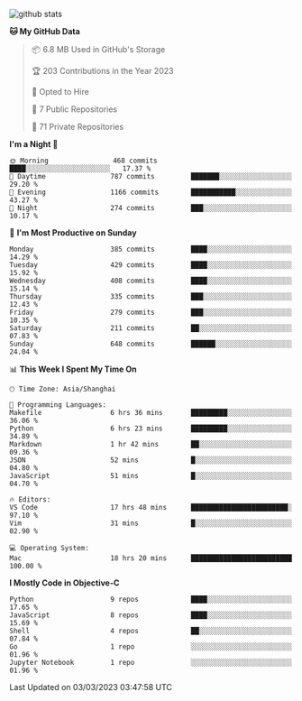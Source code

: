 
![github stats](https://github-readme-stats.vercel.app/api?username=ChesterYue&show_icons=true&count_private=true)

<!-- ![wakatime](https://github-readme-stats.vercel.app/api/wakatime?username=ChesterYue&layout=compact) -->

<!-- ![wakatime](https://github-readme-stats.vercel.app/api/top-langs/?username=ChesterYue&layout=compact) -->

<!--START_SECTION:waka-->
**🐱 My GitHub Data** 

> 📦 6.8 MB Used in GitHub's Storage 
 > 
> 🏆 203 Contributions in the Year 2023
 > 
> 💼 Opted to Hire
 > 
> 📜 7 Public Repositories 
 > 
> 🔑 71 Private Repositories 
 > 
**I'm a Night 🦉** 

```text
🌞 Morning                468 commits         ████░░░░░░░░░░░░░░░░░░░░░   17.37 % 
🌆 Daytime                787 commits         ███████░░░░░░░░░░░░░░░░░░   29.20 % 
🌃 Evening                1166 commits        ███████████░░░░░░░░░░░░░░   43.27 % 
🌙 Night                  274 commits         ███░░░░░░░░░░░░░░░░░░░░░░   10.17 % 
```
📅 **I'm Most Productive on Sunday** 

```text
Monday                   385 commits         ████░░░░░░░░░░░░░░░░░░░░░   14.29 % 
Tuesday                  429 commits         ████░░░░░░░░░░░░░░░░░░░░░   15.92 % 
Wednesday                408 commits         ████░░░░░░░░░░░░░░░░░░░░░   15.14 % 
Thursday                 335 commits         ███░░░░░░░░░░░░░░░░░░░░░░   12.43 % 
Friday                   279 commits         ███░░░░░░░░░░░░░░░░░░░░░░   10.35 % 
Saturday                 211 commits         ██░░░░░░░░░░░░░░░░░░░░░░░   07.83 % 
Sunday                   648 commits         ██████░░░░░░░░░░░░░░░░░░░   24.04 % 
```


📊 **This Week I Spent My Time On** 

```text
🕑︎ Time Zone: Asia/Shanghai

💬 Programming Languages: 
Makefile                 6 hrs 36 mins       █████████░░░░░░░░░░░░░░░░   36.06 % 
Python                   6 hrs 23 mins       █████████░░░░░░░░░░░░░░░░   34.89 % 
Markdown                 1 hr 42 mins        ██░░░░░░░░░░░░░░░░░░░░░░░   09.36 % 
JSON                     52 mins             █░░░░░░░░░░░░░░░░░░░░░░░░   04.80 % 
JavaScript               51 mins             █░░░░░░░░░░░░░░░░░░░░░░░░   04.70 % 

🔥 Editors: 
VS Code                  17 hrs 48 mins      ████████████████████████░   97.10 % 
Vim                      31 mins             █░░░░░░░░░░░░░░░░░░░░░░░░   02.90 % 

💻 Operating System: 
Mac                      18 hrs 20 mins      █████████████████████████   100.00 % 
```

**I Mostly Code in Objective-C** 

```text
Python                   9 repos             ████░░░░░░░░░░░░░░░░░░░░░   17.65 % 
JavaScript               8 repos             ████░░░░░░░░░░░░░░░░░░░░░   15.69 % 
Shell                    4 repos             ██░░░░░░░░░░░░░░░░░░░░░░░   07.84 % 
Go                       1 repo              ░░░░░░░░░░░░░░░░░░░░░░░░░   01.96 % 
Jupyter Notebook         1 repo              ░░░░░░░░░░░░░░░░░░░░░░░░░   01.96 % 
```




 Last Updated on 03/03/2023 03:47:58 UTC
<!--END_SECTION:waka-->